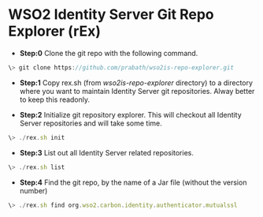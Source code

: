 # WSO2 Identity Server Git Repo Explorer (rEx)


* **Step:0** Clone the git repo with the following command. 

```javascript
\> git clone https://github.com/prabath/wso2is-repo-explorer.git
```

* **Step:1** Copy rex.sh (from *wso2is-repo-explorer* directory) to a directory where you want to maintain Identity Server git repositories. Alway better to keep this readonly.

* **Step:2** Initialize git repository explorer. This will checkout all Identity Server repositories and will take some time.

```javascript
\> ./rex.sh init
```

* **Step:3** List out all Identity Server related repositories.

```javascript
\> ./rex.sh list
```

* **Step:4** Find the git repo, by the name of a Jar file (without the version number)

```javascript
\> ./rex.sh find org.wso2.carbon.identity.authenticator.mutualssl
```
